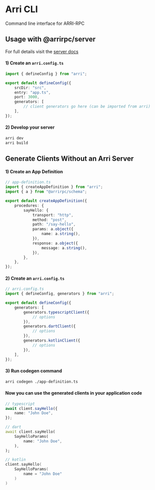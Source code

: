 # Arri CLI

Command line interface for ARRI-RPC

## Usage with @arrirpc/server

For full details visit the [server docs](https://github.com/modiimedia/arri/blob/master/packages/arri/README.md)

#### 1) Create an `arri.config.ts`

```ts
import { defineConfig } from "arri";

export default defineConfig({
    srcDir: "src",
    entry: "app.ts",
    port: 3000,
    generators: [
        // client generators go here (can be imported from arri)
    ],
});
```

#### 2) Develop your server

```bash
arri dev
arri build
```

## Generate Clients Without an Arri Server

#### 1) Create an App Definition

```ts
// app-definition.ts
import { createAppDefinition } from "arri";
import { a } from "@arrirpc/schema";

export default createAppDefinition({
    procedures: {
        sayHello: {
            transport: "http",
            method: "post",
            path: "/say-hello",
            params: a.object({
                name: a.string(),
            }),
            response: a.object({
                message: a.string(),
            }),
        },
    },
});
```

#### 2) Create an `arri.config.ts`

```ts
// arri.config.ts
import { defineConfig, generators } from "arri";

export default defineConfig({
    generators: [
        generators.typescriptClient({
            // options
        }),
        generators.dartClient({
            // options
        }),
        generators.kotlinClient({
            // options
        }),
    ],
});
```

#### 3) Run codegen command

```bash
arri codegen ./app-definition.ts
```

#### Now you can use the generated clients in your application code

```ts
// typescript
await client.sayHello({
    name: "John Doe",
});
```

```dart
// dart
await client.sayHello(
    SayHelloParams(
        name: "John Doe",
    ),
);
```

```kt
// kotlin
client.sayHello(
    SayHelloParams(
        name = "John Doe"
    )
)
```
